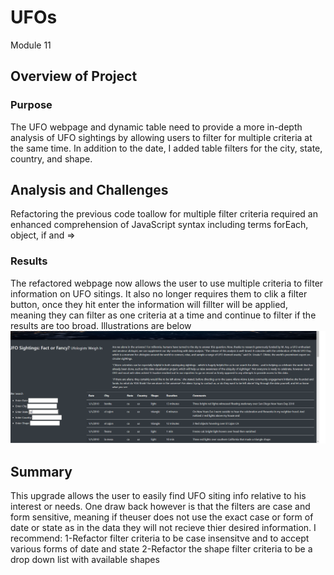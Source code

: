 # UFOs
Module 11

## Overview of Project

### Purpose
The UFO webpage and dynamic table need to provide a more in-depth analysis of UFO sightings by allowing users to filter for multiple criteria at the same time. In addition to the date, I added table filters for the city, state, country, and shape.

## Analysis and Challenges

Refactoring the previous code toallow for multiple filter criteria required an enhanced comprehension of JavaScript syntax including terms forEach, object, if and =>


### Results

The refactored webpage now allows the user to use multiple criteria to filter information on UFO sitings.  It also no longer requires them to clik a filter button, once they hit enter the information will fillter will be applied, meaning they can filter as one criteria at a time and continue to filter if the results are too broad. Illustrations are below ![alt text](https://github.com/alonzodority1/UFOs/blob/main/Static/Images/filter-state.PNG "filter State")


## Summary
This upgrade allows the user to easily find UFO siting info relative to his interest or needs. One draw back however is that the filters are case and form sensitive, meaning if theuser does not use the exact case or form of date or state as in the data they will not recieve thier desired information.  I recommend:
  1-Refactor filter criteria to be case insensitve and to accept various forms of date and state
  2-Refactor the shape filter criteria to be a drop down list with available shapes 
